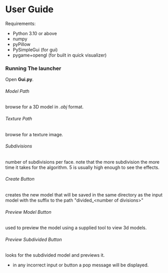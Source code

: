# User Guide

Requirements:

* Python 3.10 or above
* numpy
* pyPillow
* PySimpleGui (for gui)
* pygame+opengl (for built in quick visualizer)

### Running The launcher

Open **Gui.py**.

###### Model Path

browse for a 3D model in *.obj* format.

###### Texture Path

browse for a texture image.

###### Subdivisions

number of subdivisions per face. note that the more subdivision the more time it takes for the algorithm. 5 is usually high enough to see the effects.

###### Create Button

creates the new model that will be saved in the same directory as the input model with the suffix to the path "divided_\<number of divisions\>"

###### Preview Model Button

used to preview the model using a supplied tool to view 3d models.

###### Preview Subdivided Button

looks for the subdivided model and previews it.

* in any incorrect input or button a pop message will be displayed.
